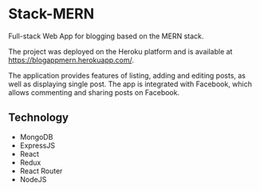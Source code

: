 # Stack-MERN

Full-stack Web App for blogging based on the MERN stack. 

The project was deployed on the Heroku platform and is available at https://blogappmern.herokuapp.com/.

The application provides features of listing, adding and editing posts, as well as displaying single post. The app is integrated with Facebook, which allows commenting and sharing posts on Facebook.

## Technology
* MongoDB
* ExpressJS
* React
* Redux
* React Router
* NodeJS 
